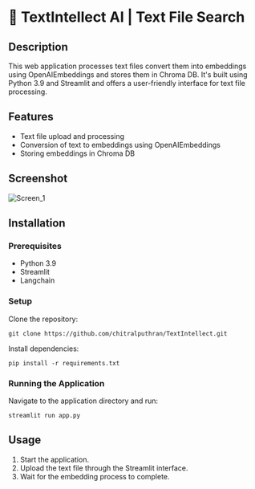 # 🔎 TextIntellect AI | Text File Search

## Description
This web application processes text files convert them into embeddings using OpenAIEmbeddings and stores them in Chroma DB. It's built using Python 3.9 and Streamlit and offers a user-friendly interface for text file processing.

## Features
- Text file upload and processing
- Conversion of text to embeddings using OpenAIEmbeddings
- Storing embeddings in Chroma DB

## Screenshot 
![Screen_1](https://github.com/chitralputhran/TextIntellect/assets/31520972/70b4fd84-2183-48f7-a43a-bca9de8db987)


## Installation

### Prerequisites
- Python 3.9
- Streamlit
- Langchain

### Setup
Clone the repository:
```
git clone https://github.com/chitralputhran/TextIntellect.git
```

Install dependencies:
```
pip install -r requirements.txt
```

### Running the Application
Navigate to the application directory and run:
```
streamlit run app.py
```

## Usage
1. Start the application.
2. Upload the text file through the Streamlit interface.
3. Wait for the embedding process to complete.

